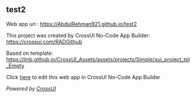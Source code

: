 ## test2
Web app url : https://AbdulRehman921.github.io/test2

This project was created by CrossUI No-Code App Builder: https://crossui.com/RADGithub

Based on template: https://linb.github.io/CrossUI_Assets/assets/projects/Simple/xui_project_tpl_Empty

Click [here](https://crossui.com/RADGithub/#!from=github&owner=AbdulRehman921&repo=test2) to edit this web app in CrossUI No-Code App Builder

<i>Powered by [CrossUI](https://crossui.com)</i>
